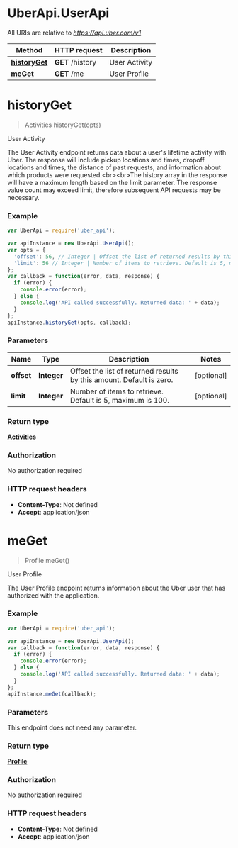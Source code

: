 # UberApi.UserApi

All URIs are relative to *https://api.uber.com/v1*

Method | HTTP request | Description
------------- | ------------- | -------------
[**historyGet**](UserApi.md#historyGet) | **GET** /history | User Activity
[**meGet**](UserApi.md#meGet) | **GET** /me | User Profile

<a name="historyGet"></a>
# **historyGet**
> Activities historyGet(opts)

User Activity

The User Activity endpoint returns data about a user&#39;s lifetime activity with Uber. The response will include pickup locations and times, dropoff locations and times, the distance of past requests, and information about which products were requested.&lt;br&gt;&lt;br&gt;The history array in the response will have a maximum length based on the limit parameter. The response value count may exceed limit, therefore subsequent API requests may be necessary.

### Example
```javascript
var UberApi = require('uber_api');

var apiInstance = new UberApi.UserApi();
var opts = { 
  'offset': 56, // Integer | Offset the list of returned results by this amount. Default is zero.
  'limit': 56 // Integer | Number of items to retrieve. Default is 5, maximum is 100.
};
var callback = function(error, data, response) {
  if (error) {
    console.error(error);
  } else {
    console.log('API called successfully. Returned data: ' + data);
  }
};
apiInstance.historyGet(opts, callback);
```

### Parameters

Name | Type | Description  | Notes
------------- | ------------- | ------------- | -------------
 **offset** | **Integer**| Offset the list of returned results by this amount. Default is zero. | [optional] 
 **limit** | **Integer**| Number of items to retrieve. Default is 5, maximum is 100. | [optional] 

### Return type

[**Activities**](Activities.md)

### Authorization

No authorization required

### HTTP request headers

 - **Content-Type**: Not defined
 - **Accept**: application/json

<a name="meGet"></a>
# **meGet**
> Profile meGet()

User Profile

The User Profile endpoint returns information about the Uber user that has authorized with the application.

### Example
```javascript
var UberApi = require('uber_api');

var apiInstance = new UberApi.UserApi();
var callback = function(error, data, response) {
  if (error) {
    console.error(error);
  } else {
    console.log('API called successfully. Returned data: ' + data);
  }
};
apiInstance.meGet(callback);
```

### Parameters
This endpoint does not need any parameter.

### Return type

[**Profile**](Profile.md)

### Authorization

No authorization required

### HTTP request headers

 - **Content-Type**: Not defined
 - **Accept**: application/json

